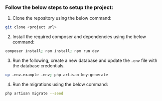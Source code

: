 ### Follow the below steps to setup the project:

1. Clone the repository using the below command:

```bash
git clone <project url>
```

2. Install the required composer and dependencies using the below command:

```bash
composer install; npm install; npm run dev
```

3. Run the following, create a new database and update the `.env` file with the database credentials.

```bash
cp .env.example .env; php artisan key:generate
```

4. Run the migrations using the below command:

```bash
php artisan migrate --seed
```
